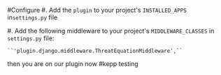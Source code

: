 #Configure
#. Add the `plugin` to your project's `INSTALLED_APPS` in`settings.py` file

#. Add the following middleware to your project's `MIDDLEWARE_CLASSES` in `settings.py` file:

	``'plugin.django.middleware.ThreatEquationMiddleware',``
	
then you are on our plugin now #kepp testing


